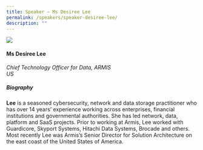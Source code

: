 ```yaml
---
title: Speaker – Ms Desiree Lee
permalink: /speakers/speaker-desiree-lee/
description: ""
---
```

![](/images/ms%20desiree%20lee.png)

#### **Ms Desiree Lee**

*Chief Technology Officer for Data, ARMIS<br>US*

##### **Biography**

**Lee** is a seasoned cybersecurity, network and data storage practitioner who has over 14 years’ experience working across enterprises, financial institutions and governmental authorities. She has led network, data, platform and SaaS projects. Prior to working at Armis, Lee worked with Guardicore, Skyport Systems, Hitachi Data Systems, Brocade and others. Most recently Lee was Armis’s Senior Director for Solution Architecture on the east coast of the United States of America.